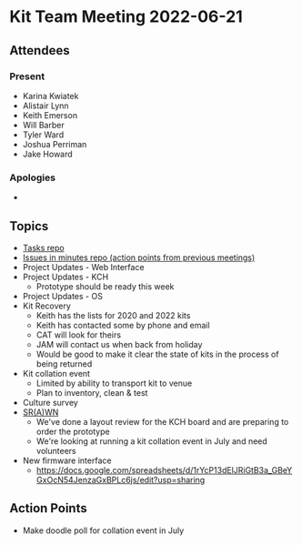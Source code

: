 # Kit Team Meeting 2022-06-21

## Attendees

### Present

- Karina Kwiatek
- Alistair Lynn
- Keith Emerson
- Will Barber
- Tyler Ward
- Joshua Perriman
- Jake Howard

### Apologies

-

## Topics

- [Tasks repo](https://github.com/srobo/tasks/issues?q=is%3Aopen+is%3Aissue+label%3A%22A%3A+Kit%22%2C%22A%3A+Team+Kits%22)
- [Issues in minutes repo (action points from previous meetings)](https://github.com/srobo/kit-team-minutes/issues)
- Project Updates - Web Interface
- Project Updates - KCH
    - Prototype should be ready this week
- Project Updates - OS
- Kit Recovery
    - Keith has the lists for 2020 and 2022 kits
    - Keith has contacted some by phone and email
    - CAT will look for theirs
    - JAM will contact us when back from holiday
    - Would be good to make it clear the state of kits in the process of being returned
- Kit collation event
    - Limited by ability to transport kit to venue
    - Plan to inventory, clean & test
- Culture survey
- [SR(A)WN](https://github.com/srobo/srawn/issues)
    - We've done a layout review for the KCH board and are preparing to order the prototype
    - We're looking at running a kit collation event in July and need volunteers
- New firmware interface
    - https://docs.google.com/spreadsheets/d/1rYcP13dElJRiGtB3a_GBeYGxOcN54JenzaGxBPLc6js/edit?usp=sharing

## Action Points

- Make doodle poll for collation event in July

